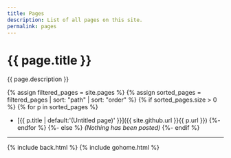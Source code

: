 ```yaml
---
title: Pages
description: List of all pages on this site.
permalink: pages
---
```


# {{ page.title }}

{{ page.description }}

{% assign filtered_pages = site.pages %}
{% assign sorted_pages = filtered_pages | sort: "path" | sort: "order" %}
{% if sorted_pages.size > 0 %}
{% for p in sorted_pages %}
- [{{ p.title | default:'(Untitled page)' }}]({{ site.github.url }}{{ p.url }})
{%- endfor %}
{%- else %}
_(Nothing has been posted)_
{%- endif %}

---

{% include back.html %}
{% include gohome.html %}